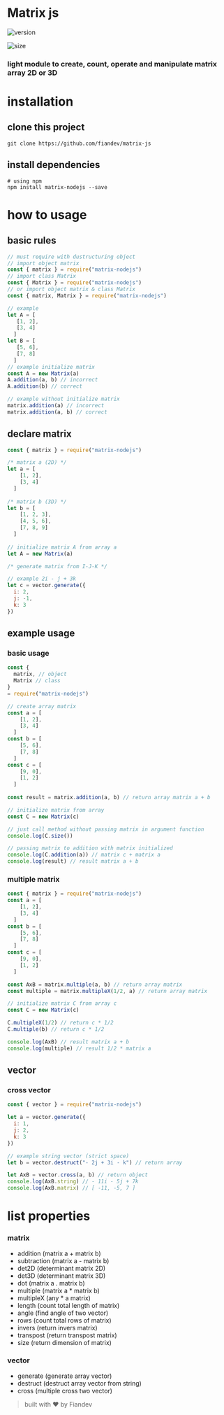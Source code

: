 # Matrix js

![version](https://img.shields.io/npm/v/matrix-nodejs?label=matrix-nodejs)

![size](https://img.shields.io/bundlephobia/min/matrix-nodejs?label=size)

### light module to create, count, operate and manipulate matrix array 2D or 3D

# installation
## clone this project

```shell
git clone https://github.com/fiandev/matrix-js
```

## install dependencies

```shell
# using npm
npm install matrix-nodejs --save
```

# how to usage

## basic rules
```javascript
// must require with dustructuring object
// import object matrix
const { matrix } = require("matrix-nodejs")
// import class Matrix
const { Matrix } = require("matrix-nodejs")
// or import object matrix & class Matrix
const { matrix, Matrix } = require("matrix-nodejs")

// example
let A = [
   [1, 2],
   [3, 4]
  ]
let B = [
   [5, 6],
   [7, 8]
  ]
// example initialize matrix
const A = new Matrix(a)
A.addition(a, b) // incorrect
A.addition(b) // correct

// example without initialize matrix
matrix.addition(a) // incorrect
matrix.addition(a, b) // correct

```
## declare matrix

```javascript
const { matrix } = require("matrix-nodejs")

/* matrix a (2D) */
let a = [
    [1, 2],
    [3, 4]
  ]
  
/* matrix b (3D) */
let b = [
    [1, 2, 3],
    [4, 5, 6],
    [7, 8, 9]
  ]
  
// initialize matrix A from array a
let A = new Matrix(a)

/* generate matrix from I-J-K */

// example 2i - j + 3k
let c = vector.generate({
  i: 2,
  j: -1,
  k: 3
})
```

## example usage
### basic usage

```javascript
const { 
  matrix, // object 
  Matrix // class
} 
= require("matrix-nodejs")

// create array matrix
const a = [
    [1, 2],
    [3, 4]
  ]
const b = [
    [5, 6],
    [7, 8]
  ]
const c = [
    [9, 0],
    [1, 2]
  ]
  
const result = matrix.addition(a, b) // return array matrix a + b

// initialize matrix from array
const C = new Matrix(c)

// just call method without passing matrix in argument function
console.log(C.size())

// passing matrix to addition with matrix initialized
console.log(C.addition(a)) // matrix c + matrix a
console.log(result) // result matrix a + b
```

### multiple matrix
```javascript
const { matrix } = require("matrix-nodejs")
const a = [
    [1, 2],
    [3, 4]
  ]
const b = [
    [5, 6],
    [7, 8]
  ]
const c = [
    [9, 0],
    [1, 2]
  ]

const AxB = matrix.multiple(a, b) // return array matrix
const multiple = matrix.multipleX(1/2, a) // return array matrix

// initialize matrix C from array c
const C = new Matrix(c)

C.multipleX(1/2) // return c * 1/2
C.multiple(b) // return c * 1/2

console.log(AxB) // result matrix a + b
console.log(multiple) // result 1/2 * matrix a
```

## vector
### cross vector
```javascript
const { vector } = require("matrix-nodejs")

let a = vector.generate({
  i: 1,
  j: 2,
  k: 3
})

// example string vector (strict space)
let b = vector.destruct("- 2j + 3i - k") // return array

let AxB = vector.cross(a, b) // return object
console.log(AxB.string) // - 11i - 5j + 7k
console.log(AxB.matrix) // [ -11, -5, 7 ]
```

# list properties

### matrix
- addition (matrix a + matrix b)
- subtraction (matrix a - matrix b)
- det2D (determinant matrix 2D)
- det3D (determinant matrix 3D)
- dot (matrix a . matrix b)
- multiple (matrix a * matrix b)
- multipleX (any * a matrix)
- length (count total length of matrix)
- angle (find angle of two vector)
- rows (count total rows of matrix)
- invers (return invers matrix)
- transpost (return transpost matrix)
- size (return dimension of matrix)

### vector
- generate (generate array vector)
- destruct (destruct array vector from string)
- cross (multiple cross two vector)

> built with ❤️ by Fiandev